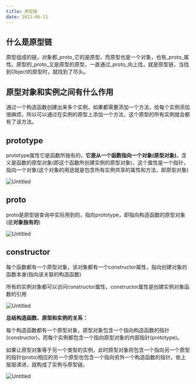```yaml
---
title: 原型链
date: 2022-06-11
---
```


## 什么是原型链

原型组成的链，对象都_proto_它的是原型，而原型也是一个对象，也有_proto_属性。原型的_proto_又是原型的原型，一直通过_proto_向上找，就是原型链，当找到Object的原型时，就找到了尽头。

## 原型对象和实例之间有什么作用

通过一个构造函数创建出来多个实例，如果都需要添加一个方法，给每个实例添加很麻烦，所以可以通过在实例的原型上添加一个方法，这个原型的所有实例就会都有了该方法。

## prototype

prototype属性它是函数所独有的，**它是从一个函数指向一个对象(原型对象)**。含义是函数的原型对象(即这个函数所创建实例的原型对象)，这个属性是一个指针，指向一个对象(这个对象的用途就是包含所有实例共享的属性和方法，即原型对象)

![Untitled](../../.vuepress/public/071501/JS_12.png)

## proto

proto是原型链查询中实际用到的，指向prototype，即指向构造函数的原型对象(是**对象独有的**)

![Untitled](../../.vuepress/public/071501/JS_13.png)

## constructor

每个函数都有一个原型对象，该对象都有一个constructor属性，指向创建对象的函数本身(指向该关联的构造函数)

所有的实例对象都可以访问constructor属性，constructor属性是创建实例对象函数的引用

![Untitled](../../.vuepress/public/071501/JS_14.png)

**总结构造函数、原型和实例的关系：**

每个构造函数都有一个原型对象，原型对象包含一个指向构造函数的指针(constructor)，而每个实例都包含一个指向原型对象的内部指针(prototype)。

如果让原型对象等于另一个类型的实例，此时原型对象将包含一个指向另一个原型的指针(proto)相应的另一个原型也包含一个指向另外一个构造函数的指针。依上层层递进，就构成了实例与原型链。

![Untitled](../../.vuepress/public/071501/JS_15.png)